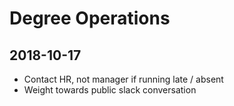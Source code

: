 # Degree Operations

## 2018-10-17

+ Contact HR, not manager if running late / absent
+ Weight towards public slack conversation
